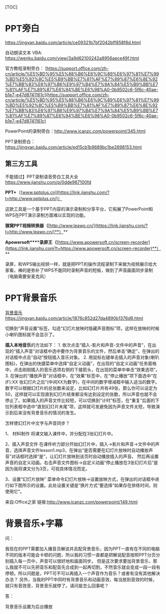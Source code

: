 [TOC]

# PPT旁白




https://jingyan.baidu.com/article/ce09321b7bf2042bff858f8d.html



自动朗读文本 VBA:  https://wenku.baidu.com/view/3a9d62100242a8956aece49f.html


官方教程录制旁白：
[https://support.office.com/zh-cn/article/%E5%BD%95%E5%88%B6%E6%9C%89%E6%97%81%E7%99%BD%E5%92%8C%E5%B9%BB%E7%81%AF%E7%89%87%E6%8E%92%E7%BB%83%E6%97%B6%E9%97%B4%E7%9A%84%E5%B9%BB%E7%81%AF%E7%89%87%E6%94%BE%E6%98%A0-0b9502c6-5f6c-40ae-b1e7-e47d8741161c](https://support.office.com/zh-cn/article/%E5%BD%95%E5%88%B6%E6%9C%89%E6%97%81%E7%99%BD%E5%92%8C%E5%B9%BB%E7%81%AF%E7%89%87%E6%8E%92%E7%BB%83%E6%97%B6%E9%97%B4%E7%9A%84%E5%B9%BB%E7%81%AF%E7%89%87%E6%94%BE%E6%98%A0-0b9502c6-5f6c-40ae-b1e7-e47d8741161c)









PowerPoint的录制旁白：http://www.icanzc.com/powerpoint/345.html

PPT录制旁白：https://jingyan.baidu.com/article/ed15cb1b9889bc1be2698153.html


## 第三方工具

不能错过】PPT录制语音旁白工具大全 https://www.jianshu.com/p/0dde967100fd



**PPT+**（[www.pptplus.cn](https://link.jianshu.com/?t=http://www.pptplus.cn/)）

这款工具是一个基于PPT内容的演示录制和分享平台，它拓展了PowerPoint和WPS在PPT演示录制方面难以实现的功能。

**狸窝****PPT****视频转换器（**[http://www.leawo.cn/](https://link.jianshu.com/?t=http://www.leawo.cn/)**）**




**Apowersoft****录屏王（**[https://www.apowersoft.cn/screen-recorder](https://link.jianshu.com?t=https://www.apowersoft.cn/screen-recorder)**）**

录屏，和WPS输出视频一样，就是把PPT的操作流程录制下来做为视频展示给大家看，棒的是弥补了WPS不能同时录制声音的短板，做到了声音画面同步录制（电脑需要安麦克风）






























# PPT背景音乐

[背景音乐https://jingyan.baidu.com/article/1876c852d27da4890b1376d9.html](https://jingyan.baidu.com/article/1876c852d27da4890b1376d9.html)



切换到“声音设置”标签，勾选“幻灯片放映时隐藏声音图标”项，这样在放映的时候小喇叭图标就不会显示了。


**插入本地音乐**的方法如下： 1. 依次点击“插入-影片和声音-文件中的声音”，在出现的“插入声音”对话框中选中要作为背景音乐的文件，然后单击“确定”，在弹出的对话框中点击“自动”按钮插入音乐对象。 2. 用鼠标右键单击插入的声音对象(喇叭图标)，在弹出的快捷菜单中选择“自定义动画”，在出现的“自定义动画”任务窗格中，点击刚刚插入的音乐选项右侧的下接箭头，在出现的菜单中单击“效果选项”。 3. 在弹出的“播放声音”对话框中，在“效果”标签中，在“停止播放”项下面选中“在(F):XX 张幻灯片之后”(中间XX为数字)，在中间的数字增减框中输入适当的数字。数字可以根据幻灯片的总张数来设定，比如幻灯片共有49张，那么你可以设定为50，这样就可以实现直到幻灯片结束都没有达到设定的张数，所以声音也就不会停止了。如果插入的声音文件比较短，可以切换到“计时”标签，在“重复”后面的下拉列表框中选中“直到幻灯片末尾”项，这样就可发避免因为声音文件太短，导致演示到后来没有背景音乐的情况的发生。




怎样使幻灯片中文字与声音同步？

1、 材料制作 将课文输入课件中，并分配在3张幻灯片中。

2、插入声音文件 在课件听力部分开始幻灯片中，插入→影片和声音→文件中的声音，选择声音文件lesson1.mp3，在弹出“是否需要在幻灯片放映时自动播放声音”对话框时选择“是”，让幻灯片放映到该页时自动播放插入的声音。 然后再设置声音的自定义动画。右击声音文件图标→自定义动画“停止播放在3张幻灯片后”是因为我将课文分为3页，可视具体情况而定。 

3、设置“幻灯片放映” 菜单命令幻灯片放映→设置放映方式，在弹出的对话框中进行如下图所示的设置。此处设置关键是“换片方式”要选择“如果存在排练时间，则使用它”。


来自:Office之家
链接:http://www.icanzc.com/powerpoint/149.html

# 背景音乐+字幕




问：


我现在的PPT需要加入播音员解说并且配背景音乐，因为PPT一直有在不同的电脑不同的版本可能会卡顿的问题，所以我的习惯一直都是把解说配音按照PPT分页分别插入每一页中，声音可以很好地和画面同步。
但是这次要求要加背景音乐，那么我就不可以先把音乐和配音先合成到一起再切割，不然音乐就会变成一段一段有停顿。所以问题是，PPT可不可以再插入一个声音作为音乐？或者有没有其他解决办法？
另外，当我的PPT中同时有背景音乐和动画音效，每当放到音效的时候，就只有音效音，背景音乐就停了。请问是怎么回事呢？




答：

背景音乐设置为后台播放




































































































































